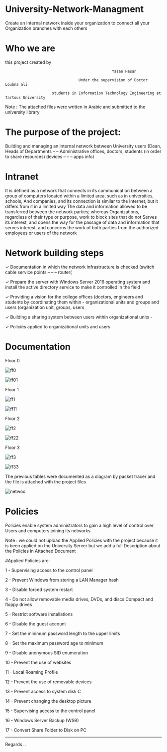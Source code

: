 # University-Network-Managment

Create an Internal network inside your organization to connect all your Organization branches with each others



# Who we are

this project created by

                                                    Yazan Hasan

                                     Under the supervision of Doctor Loubna ali

                         students in Information Technology Ingineering at Tartous University

Note : The attached files were written in Arabic and submitted to the university library


# The purpose of the project: 

Building and managing an internal network between University users (Dean, Heads of Departments – –
Administrative offices, doctors, students (in order to share resources) devices – – –
apps info)


# Intranet 


It is defined as a network that connects in its communication between a group of computers
located within a limited area, such as in universities, schools,
And companies, and its connection is similar to the Internet, but it differs from it in a limited way
The data and information allowed to be transferred between the network parties; whereas
Organizations, regardless of their type or purpose, work to block sites that do not
Serves its interest, and opens the way for the passage of data and information that serves
interest, and concerns the work of both parties from the authorized employees or users of the network


# Network building steps 

✓ Documentation in which the network infrastructure is checked (switch cable service points – – –
router(

✓ Prepare the server with Windows Server 2016 operating system and install the active directory service to make it controlled
in the field

✓ Providing a vision for the college offices (doctors, engineers and students by coordinating them within -
organizational units
and groups and users (organization unit, groups, users

✓ Building a sharing system between users within organizational units -

✓ Policies applied to organizational units and users

# Documentation 

Floor 0

![ff0](https://user-images.githubusercontent.com/34937698/121586516-bd9ea180-ca01-11eb-8697-78d0b019d3b7.png)

![ff01](https://user-images.githubusercontent.com/34937698/121586626-dd35ca00-ca01-11eb-992b-16f3b96bbfe2.png)


Floor 1

![ff1](https://user-images.githubusercontent.com/34937698/121586552-cabb9080-ca01-11eb-9a7b-e945ec65d2f8.png)

![ff11](https://user-images.githubusercontent.com/34937698/121586657-e6269b80-ca01-11eb-83a4-a033b2225183.png)

Floor 2

![ff2](https://user-images.githubusercontent.com/34937698/121586686-efb00380-ca01-11eb-9d22-18b5417bf321.png)

![ff22](https://user-images.githubusercontent.com/34937698/121586700-f2aaf400-ca01-11eb-9269-c3743f494b47.png)

Floor 3

![ff3](https://user-images.githubusercontent.com/34937698/121586788-12dab300-ca02-11eb-845f-a93a5c4ea2e9.png)

![ff33](https://user-images.githubusercontent.com/34937698/121586827-1ec67500-ca02-11eb-921d-66f81aed1fbc.png)


The previous tables were documented as a diagram by packet
tracer and the file is attached with the project files

![netwoo](https://user-images.githubusercontent.com/34937698/121586962-49183280-ca02-11eb-95b9-90492e89f378.png)



# Policies 


Policies enable system administrators to gain a high level of control over
Users and computers joining its networks

Note : we could not upload the Applied Policies with the project because it is been applied on the University Server
but we add a full Description about the Policies in Attached Document

#Applied Policies are:

1 - Supervising access to the control panel

2 - Prevent Windows from storing a LAN Manager hash

3 - Disable forced system restart

4 - Do not allow removable media drives, DVDs, and discs Compact and floppy drives

5 - Restrict software installations

6 - Disable the guest account

7 - Set the minimum password length to the upper limits

8 - Set the maximum password age to minimum

9 - Disable anonymous SID enumeration

10 - Prevent the use of websites

11 - Local Roaming Profile

12 - Prevent the use of removable devices

13 - Prevent access to system disk C

14 - Prevent changing the desktop picture

15 - Supervising access to the control panel

16 - Windows Server Backup (WSB)

17 - Convert Share Folder to Disk on PC



--------------------


Regards .. 

